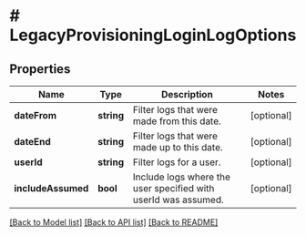 # # LegacyProvisioningLoginLogOptions

## Properties

Name | Type | Description | Notes
------------ | ------------- | ------------- | -------------
**dateFrom** | **string** | Filter logs that were made from this date. | [optional]
**dateEnd** | **string** | Filter logs that were made up to this date. | [optional]
**userId** | **string** | Filter logs for a user. | [optional]
**includeAssumed** | **bool** | Include logs where the user specified with userId was assumed. | [optional]

[[Back to Model list]](../../README.md#models) [[Back to API list]](../../README.md#endpoints) [[Back to README]](../../README.md)
